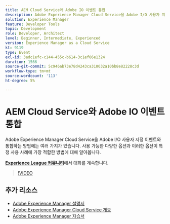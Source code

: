 ```yaml
---
title: AEM Cloud Service와 Adobe IO 이벤트 통합
description: Adobe Experience Manager Cloud Service을 Adobe I/O 사용자 지정 이벤트와 통합하는 방법에는 여러 가지가 있습니다. 사용 가능한 다양한 옵션과 이러한 옵션이 특정 사용 사례에 가장 적합한 방법에 대해 알아봅니다.
solution: Experience Manager
feature: Developer Tools
topic: Development
role: Developer, Architect
level: Beginner, Intermediate, Experienced
version: Experience Manager as a Cloud Service
kt: 9119
type: Event
exl-id: 3adc1efc-c144-455c-b614-3c1ef06e1324
duration: 1566
source-git-commit: 5c946ab73e78d4243ca310032a10bb8e82228c3d
workflow-type: tm+mt
source-wordcount: '113'
ht-degree: 5%

---
```


# AEM Cloud Service와 Adobe IO 이벤트 통합

Adobe Experience Manager Cloud Service을 Adobe I/O 사용자 지정 이벤트와 통합하는 방법에는 여러 가지가 있습니다. 사용 가능한 다양한 옵션과 이러한 옵션이 특정 사용 사례에 가장 적합한 방법에 대해 알아봅니다.

**[Experience League 커뮤니티](https://adobe.ly/3ij0O1W)**&#x200B;에서 대화를 계속합니다.

>[!VIDEO](https://video.tv.adobe.com/v/337529/?quality=12&learn=on&hidetitle=true)

## 추가 리소스

- [Adobe Experience Manager 설명서](https://experienceleague.adobe.com/docs/experience-manager-cloud-service.html?lang=ko)
- [Adobe Experience Manager Cloud Service 개요](https://experienceleague.adobe.com/docs/experience-manager-cloud-service/overview/home.html?lang=ko)
- [Adobe Experience Manager 자습서](https://experienceleague.adobe.com/docs/experience-manager-tutorials.html?lang=ko)
